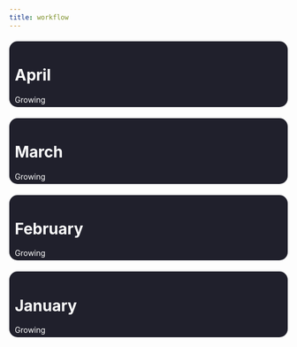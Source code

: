 ```yaml
---
title: workflow
---
```


<head>
    <style>
.month{
                border-radius: 15px;
                 background-color: #20202c;
                 padding: 5px 10px;
                margin: 20px 0;
                color: white;
            }
    </style>
    </head>        
<div class="month">
    <h1> April </h1>
    Growing
    </div>
    <div class="month">
    <h1> March </h1>
    Growing
    </div>
    <div class="month">
    <h1> February </h1>
    Growing
    </div>
    <div class="month">
    <h1> January </h1>
    Growing
    </div>
